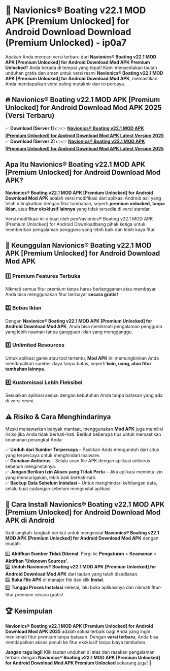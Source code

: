 # 🎯 Navionics® Boating v22.1 MOD APK [Premium Unlocked] for Android Download  Download (Premium Unlocked) -  ip0a7

Apakah Anda mencari versi terbaru dari **Navionics® Boating v22.1 MOD APK [Premium Unlocked] for Android Download Mod APK Premium Unlocked**? Anda berada di tempat yang tepat! Kami menyediakan tautan unduhan gratis dan aman untuk versi resmi **Navionics® Boating v22.1 MOD APK [Premium Unlocked] for Android Download Mod APK**, memastikan Anda mendapatkan versi paling mutakhir dan terpercaya.

## 🔥 Navionics® Boating v22.1 MOD APK [Premium Unlocked] for Android Download Mod APK 2025 (Versi Terbaru)

✅ **Download [Server 1]** 👉👉 [**Navionics® Boating v22.1 MOD APK [Premium Unlocked] for Android Download Mod APK Latest Version 2025**](https://momento.my/?title=Navionics®_Boating_v22.1_MOD_APK_[Premium_Unlocked]_for_Android_Download)  
✅ **Download [Server 2]** 👉👉 [**Navionics® Boating v22.1 MOD APK [Premium Unlocked] for Android Download Mod APK Latest Version 2025**](https://momento.my/?title=Navionics®_Boating_v22.1_MOD_APK_[Premium_Unlocked]_for_Android_Download)  

## Apa Itu Navionics® Boating v22.1 MOD APK [Premium Unlocked] for Android Download Mod APK?

**Navionics® Boating v22.1 MOD APK [Premium Unlocked] for Android Download Mod APK** adalah versi modifikasi dari aplikasi Android asli yang telah ditingkatkan dengan fitur tambahan, seperti **premium unlocked**, **tanpa iklan**, atau **fitur eksklusif lainnya** yang tidak tersedia di versi standar.

Versi modifikasi ini dibuat oleh penNavionics® Boating v22.1 MOD APK [Premium Unlocked] for Android Downloadbang pihak ketiga untuk memberikan pengalaman pengguna yang lebih baik dan lebih kaya fitur.

## 🎯 Keunggulan Navionics® Boating v22.1 MOD APK [Premium Unlocked] for Android Download Mod APK

### 1️⃣ Premium Features Terbuka
Nikmati semua fitur premium tanpa harus berlangganan atau membayar. Anda bisa menggunakan fitur berbayar **secara gratis!**

### 2️⃣ Bebas Iklan
Dengan **Navionics® Boating v22.1 MOD APK [Premium Unlocked] for Android Download Mod APK**, Anda bisa menikmati pengalaman pengguna yang lebih nyaman tanpa gangguan iklan yang mengganggu.

### 3️⃣ Unlimited Resources
Untuk aplikasi game atau tool tertentu, **Mod APK** ini memungkinkan Anda mendapatkan sumber daya tanpa batas, seperti **koin, uang, atau fitur tambahan lainnya**.

### 4️⃣ Kustomisasi Lebih Fleksibel
Sesuaikan aplikasi sesuai dengan kebutuhan Anda tanpa batasan yang ada di versi resmi.

## ⚠️ Risiko & Cara Menghindarinya

Meski menawarkan banyak manfaat, menggunakan **Mod APK** juga memiliki risiko jika Anda tidak berhati-hati. Berikut beberapa tips untuk memastikan keamanan perangkat Anda:

✅ **Unduh dari Sumber Terpercaya** – Pastikan Anda mengunduh dari situs yang terpercaya untuk menghindari malware.  
✅ **Gunakan Antivirus** – Selalu scan file APK dengan aplikasi antivirus sebelum menginstalnya.  
✅ **Jangan Berikan Izin Akses yang Tidak Perlu** – Jika aplikasi meminta izin yang mencurigakan, lebih baik berhati-hati.  
✅ **Backup Data Sebelum Instalasi** – Untuk menghindari kehilangan data, selalu buat cadangan sebelum menginstal aplikasi.

## 📌 Cara Install Navionics® Boating v22.1 MOD APK [Premium Unlocked] for Android Download Mod APK di Android

Ikuti langkah-langkah berikut untuk menginstal **Navionics® Boating v22.1 MOD APK [Premium Unlocked] for Android Download Mod APK** dengan mudah:

1️⃣ **Aktifkan Sumber Tidak Dikenal**: Pergi ke **Pengaturan** > **Keamanan** > **Aktifkan 'Unknown Sources'**.  
2️⃣ **Unduh Navionics® Boating v22.1 MOD APK [Premium Unlocked] for Android Download Mod APK** dari tautan yang telah disediakan.  
3️⃣ **Buka File APK** di manajer file dan klik **Instal**.  
4️⃣ **Tunggu Proses Instalasi** selesai, lalu buka aplikasinya dan nikmati fitur-fitur premium secara gratis!

## 🏆 Kesimpulan

**Navionics® Boating v22.1 MOD APK [Premium Unlocked] for Android Download Mod APK 2025** adalah solusi terbaik bagi Anda yang ingin menikmati fitur premium tanpa batasan. Dengan **versi terbaru**, Anda bisa mendapatkan akses penuh ke fitur eksklusif tanpa biaya tambahan.

**Jangan ragu lagi!** Klik tautan unduhan di atas dan rasakan pengalaman terbaik dengan **Navionics® Boating v22.1 MOD APK [Premium Unlocked] for Android Download Mod APK Premium Unlocked** sekarang juga! 🚀
